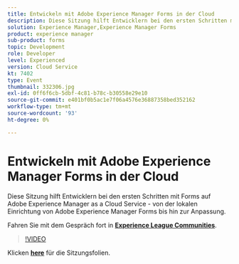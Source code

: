 ```yaml
---
title: Entwickeln mit Adobe Experience Manager Forms in der Cloud
description: Diese Sitzung hilft Entwicklern bei den ersten Schritten mit Forms auf Adobe Experience Manager as a Cloud Service - von der lokalen Einrichtung von Adobe Experience Manager Forms bis hin zur Anpassung.
solution: Experience Manager,Experience Manager Forms
product: experience manager
sub-product: forms
topic: Development
role: Developer
level: Experienced
version: Cloud Service
kt: 7402
type: Event
thumbnail: 332306.jpg
exl-id: 0ff6f6cb-5dbf-4c81-b78c-b30558e29e10
source-git-commit: e401bf0b5ac1e7f06a4576e36887358bed352162
workflow-type: tm+mt
source-wordcount: '93'
ht-degree: 0%

---
```


# Entwickeln mit Adobe Experience Manager Forms in der Cloud

Diese Sitzung hilft Entwicklern bei den ersten Schritten mit Forms auf Adobe Experience Manager as a Cloud Service - von der lokalen Einrichtung von Adobe Experience Manager Forms bis hin zur Anpassung.

Fahren Sie mit dem Gespräch fort in **[Experience League Communities](https://adobe.ly/36Yd3v6)**.

>[!VIDEO](https://video.tv.adobe.com/v/332306/?quality=12&learn=on&hidetitle=true)

Klicken **[here](/help/adobe-developers-live/assets/developing-aem-forms-cloud.pdf)** für die Sitzungsfolien.
